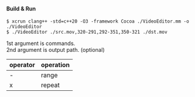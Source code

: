 #### Build & Run

```
$ xcrun clang++ -std=c++20 -O3 -framework Cocoa ./VideoEditor.mm -o ./VideoEditor
$ ./VideoEditor ./src.mov,320-291,292-351,350-321 ./dst.mov
```

1st argument is commands.  
2nd argument is output path. (optional)

| operator | operation |
| -------- | --------- |
| -        | range     |
| x        | repeat    |




